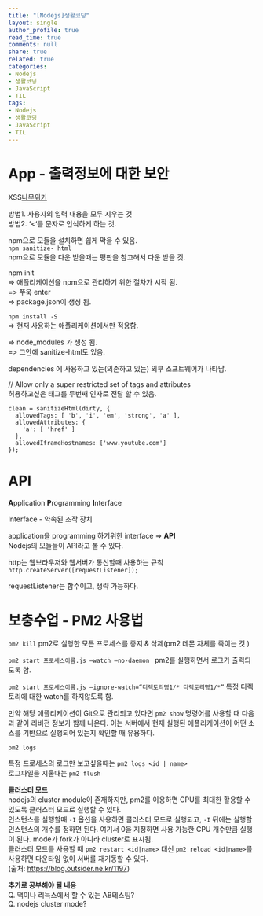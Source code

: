 ```yaml
---
title: "[Nodejs]생활코딩"
layout: single
author_profile: true
read_time: true
comments: null
share: true
related: true
categories:
- Nodejs
- 생활코딩
- JavaScript
- TIL
tags:
- Nodejs
- 생활코딩
- JavaScript
- TIL
---
```


# App - 출력정보에 대한 보안

XSS[나무위키](http:///namu.wiki/w/XSS)

방법1. 사용자의 입력 내용을 모두 지우는 것  
방법2. ‘<‘를 문자로 인식하게 하는 것.

npm으로 모듈을 설치하면 쉽게 막을 수 있음.  
	`npm sanitize- html`  
	npm으로 모듈을 다운 받을때는 평판을 참고해서 다운 받을 것.  

npm init  
=> 애플리케이션을 npm으로 관리하기 위한 절차가 시작 됨.  
=> 쭈욱 enter  
=> package.json이 생성 됨.  

`npm install -S `  
=> 현재 사용하는 애플리케이션에서만 적용함.  

=> node_modules 가 생성 됨.  
=> 그안에 sanitize-html도 있음.  

dependencies 에 사용하고 있는(의존하고 있는) 외부 소프트웨어가 나타남.  

// Allow only a super restricted set of tags and attributes  
허용하고싶은 태그를 두번째 인자로 전달 할 수 있음.  
```
clean = sanitizeHtml(dirty, {
  allowedTags: [ 'b', 'i', 'em', 'strong', 'a' ],
  allowedAttributes: {
    'a': [ 'href' ]
  },
  allowedIframeHostnames: ['www.youtube.com']
});
```

# API
**A**pplication **P**rogramming **I**nterface  

Interface - 약속된 조작 장치  

application을 programming 하기위한 interface => **API**  
Nodejs의 모듈들이 API라고 볼 수 있다.  

http는 웹브라우저와 웹서버가 통신할때 사용하는 규칙  
`http.createServer([requestListener]);`  

requestListener는 함수이고, 생략 가능하다.  

# 보충수업 - PM2 사용법

`pm2 kill`
pm2로 실행한 모든 프로세스를 중지 & 삭제(pm2 데몬 자체를 죽이는 것 )  

`pm2 start 프로세스이름.js —watch —no-daemon `
pm2를 실행하면서 로그가 출력되도록 함.  

`pm2 start 프로세스이름.js —ignore-watch=“디렉토리명1/* 디렉토리명1/*”`
특정 디렉토리에 대한 watch를 하지않도록 함.  

만약 해당 애플리케이션이 Git으로 관리되고 있다면 `pm2 show` 명령어를 사용할 때 다음과 같이 리비전 정보가 함께 나온다. 이는 서버에서 현재 실행된 애플리케이션이 어떤 소스를 기반으로 실행되어 있는지 확인할 때 유용하다.  

`pm2 logs`  
 
특정 프로세스의 로그만 보고싶을때는 `pm2 logs <id | name>`  
로그파일을 지울때는 `pm2 flush`  

**클러스터 모드**  
nodejs의 cluster module이 존재하지만, pm2를 이용하면 CPU를 최대한 활용할 수 있도록 클러스터 모드로 실행할 수 있다.  
인스턴스를 실행할때 `-I` 옵션을 사용하면 클러스터 모드로 실행되고, `-I` 뒤에는 실행할 인스턴스의 개수를 정하면 된다. 여기서 0을 지정하면 사용 가능한 CPU 개수만큼 실행이 된다. mode가 fork가 아니라 cluster로 표시됨.  
클러스터 모드를 사용할 때 `pm2 restart <id|name>` 대신 `pm2 reload <id|name>`를 사용하면 다운타임 없이 서버를 재기동할 수 있다.  
(출처: https://blog.outsider.ne.kr/1197)

**추가로 공부해야 될 내용**  
Q. 맥이나 리눅스에서 할 수 있는 AB테스팅?  
Q. nodejs cluster mode?